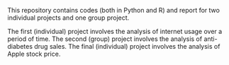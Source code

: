 This repository contains codes (both in Python and R) and report for two individual projects and one group project. 

The first (individual) project involves the analysis of internet usage over a period of time. The second (group) project involves the analysis of anti-diabetes drug sales. The final (individual) project involves the analysis of Apple stock price.
